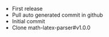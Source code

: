 - First release
- Pull auto generated commit in github
- Initial commit
- Clone math-latex-parser#v1.0.0
